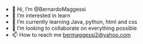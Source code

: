 - 👋 Hi, I’m @BernardoMaggessi
- 👀 I’m interested in learn 
- 🌱 I’m currently learning Java, python, html and css
- 💞️ I’m looking to collaborate on everything possible
- 📫 How to reach me bermaggessi2@yahoo.com
